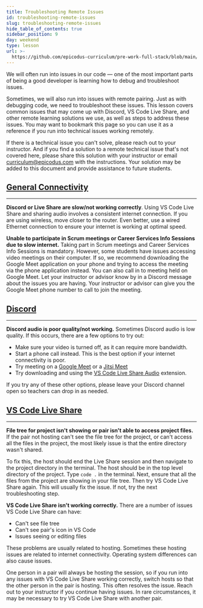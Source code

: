 ```yaml
---
title: Troubleshooting Remote Issues
id: troubleshooting-remote-issues
slug: troubleshooting-remote-issues
hide_table_of_contents: true
sidebar_position: 9
day: weekend
type: lesson
url: >-
  https://github.com/epicodus-curriculum/pre-work-full-stack/blob/main/0g_troubleshooting_remote_issues.md
---
```


We will often run into issues in our code — one of the most important parts of being a good developer is learning how to debug and troubleshoot issues.

Sometimes, we will also run into issues with remote pairing. Just as with debugging code, we need to troubleshoot these issues. This lesson covers common issues that may come up with Discord, VS Code Live Share, and other remote learning solutions we use, as well as steps to address these issues. You may want to bookmark this page so you can use it as a reference if you run into technical issues working remotely.

If there is a technical issue you can't solve, please reach out to your instructor. And if you find a solution to a remote technical issue that's not covered here, please share this solution with your instructor or email curriculum@epicodus.com with the instructions. Your solution may be added to this document and provide assistance to future students.

## [General Connectivity](#general-connectivity)

---

**Discord or Live Share are slow/not working correctly**. Using VS Code Live Share and sharing audio involves a consistent internet connection. If you are using wireless, move closer to the router. Even better, use a wired Ethernet connection to ensure your internet is working at optimal speed.

**Unable to participate in Scrum meetings or Career Services Info Sessions due to slow internet.** Taking part in Scrum meetings and Career Services Info Sessions is mandatory. However, some students have issues accessing video meetings on their computer. If so, we recommend downloading the Google Meet application on your phone and trying to access the meeting via the phone application instead. You can also call in to meeting held on Google Meet. Let your instructor or advisor know by in a Discord message about the issues you are having. Your instructor or advisor can give you the Google Meet phone number to call to join the meeting.

## [Discord](#discord)

---

**Discord audio is poor quality/not working.** Sometimes Discord audio is low quality. If this occurs, there are a few options to try out:

* Make sure your video is turned off, as it can require more bandwidth.
* Start a phone call instead. This is the best option if your internet connectivity is poor.
* Try meeting on a [Google Meet](https://meet.google.com/) or a [Jitsi Meet](https://jitsi.org/jitsi-meet/)
* Try downloading and using the [VS Code Live Share Audio](https://marketplace.visualstudio.com/items?itemName=MS-vsliveshare.vsliveshare-audio) extension.

If you try any of these other options, please leave your Discord channel open so teachers can drop in as needed.

## [VS Code Live Share](#vs-code-live-share)

---

**File tree for project isn't showing or pair isn't able to access project files.** If the pair not hosting can't see the file tree for the project, or can't access all the files in the project, the most likely issue is that the entire directory wasn't shared.

To fix this, the host should end the Live Share session and then navigate to the project directory in the terminal. The host should be in the top level directory of the project. Type `code .` in the terminal. Next, ensure that all the files from the project are showing in your file tree. Then try VS Code Live Share again. This will usually fix the issue. If not, try the next troubleshooting step.

**VS Code Live Share isn't working correctly.** There are a number of issues VS Code Live Share can have:

* Can't see file tree
* Can't see pair's icon in VS Code
* Issues seeing or editing files

These problems are usually related to hosting. Sometimes these hosting issues are related to internet connectivity. Operating system differences can also cause issues.

One person in a pair will always be hosting the session, so if you run into any issues with VS Code Live Share working correctly, switch hosts so that the other person in the pair is hosting. This often resolves the issue. Reach out to your instructor if you continue having issues. In rare circumstances, it may be necessary to try VS Code Live Share with another pair.